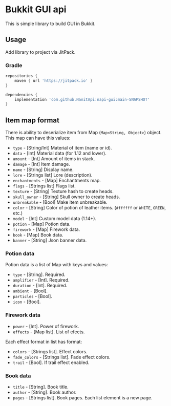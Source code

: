 # Bukkit GUI api

This is simple library to build GUI in Bukkit.

## Usage

Add library to project via JitPack.

### Gradle

```groovy
repositories {
    maven { url 'https://jitpack.io' }
}

dependencies {
    implementation 'com.github.NanitApi:napi-gui:main-SNAPSHOT'
}
```

## Item map format

There is ability to deserialize item from Map (`Map<String, Object>`) object.
This map can have this values:

* `type` - [String/Int] Material of item (name or id).
* `data` - [Int] Material data (for 1.12 and lower).
* `amount` - [Int] Amount of items in stack.
* `damage` - [Int] Item damage.
* `name` - [String] Display name.
* `lore` - [Strings list] Lore (description).
* `enchantments` - [Map] Enchantments map.
* `flags` - [Strings list] Flags list.
* `texture` - [String] Texture hash to create heads.
* `skull_owner` - [String] Skull owner to create heads.
* `unbreakable` - [Bool] Make item unbreakable.
* `color` - [String] Color of potion of leather items. (`#ffffff` or `WHITE`, `GREEN`, etc.)
* `model` - [Int] Custom model data (1.14+).
* `potion` - [Map] Potion data.
* `firework` - [Map] Firework data.
* `book` - [Map] Book data.
* `banner` - [String] Json banner data.

### Potion data

Potion data is a list of Map with keys and values:

* `type` - [String]. Required.
* `amplifier` - [Int]. Required.
* `duration` - [Int]. Required.
* `ambient` - [Bool].
* `particles` - [Bool].
* `icon` - [Bool].

### Firework data

* `power` - [Int]. Power of firework.
* `effects` - [Map list]. List of efects.

Each effect format in list has format:

* `colors` - [Strings list]. Effect colors.
* `fade_colors` - [Strings list]. Fade effect colors.
* `trail` - [Bool]. If trail effect enabled.

### Book data

* `title` - [String]. Book title.
* `author` - [String]. Book author.
* `pages` - [Strings list]. Book pages. Each list element is a new page.
